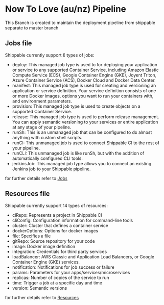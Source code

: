 # Now To Love (au/nz) Pipeline

This Branch is created to maintain the deployment pipeline from shippable separate to master branch


## Jobs file

Shippable currently support 8 types of jobs:

* deploy: This managed job type is used to for deploying your application or service to any supported Container Service, including Amazon Elastic Compute Service (ECS), Google Container Engine (GKE), Joyent Triton, Azure Container Service (ACS), Docker Cloud and Docker Data Center.
* manifest: This managed job type is used for creating and versioning an application or service definition. Your service definition consists of one or more Docker images, options you want to run your containers with, and environment parameters.
* provision: This managed job type is used to create objects on a supported Container Service.
* release: This managed job type is used to perform release management. You can apply semantic versioning to your services or entire application at any stage of your pipeline.
* runSh: This is an unmanaged job that can be configured to do almost anything with custom shell scripts.
* runCI: This unmanaged job is used to connect Shippable CI to the rest of your pipeline.
* runCLI: This unmanaged job is like runSh, but with the addition of automatically configured CLI tools.
* jenkinsJob: This managed job type allows you to connect an existing Jenkins job to your Shippable pipeline.

for further details refer to [Jobs](http://docs.shippable.com/pipelines/jobs/overview/)

## Resources file

Shippable currently support 14 types of resources:

* ciRepo: Represents a project in Shippable CI
* cliConfig: Configuration information for command-line tools
* cluster: Cluster that defines a container service
* dockerOptions: Options for docker images
* file: Specifies a file
* gitRepo: Source repository for your code
* image: Docker image definition
* integration: Credentials for third party services
* loadBalancer: AWS Classic and Application Load Balancers, or Google Container Engine (GKE) services.
* notification: Notifications for job success or failure
* params: Parameters for your apps/services/microservices
* replicas: Number of copies of the service to run
* time: Trigger a job at a specific day and time
* version: Semantic versions

for further details refer to [Resources](http://docs.shippable.com/pipelines/resources/overview/)

